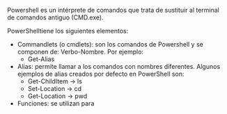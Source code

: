 Powershell es un intérprete de comandos que trata de sustituir al terminal de comandos antiguo (CMD.exe).

PowerShelltiene los siguientes elementos:
- Commandlets (o cmdlets): son los comandos de Powershell y se componen de: Verbo-Nombre. Por ejemplo:
  - Get-Alias 
- Alias: permite llamar a los comandos con nombres diferentes. Algunos ejemplos de alias creados por defecto en PowerShell son: 
  - Get-ChildItem -> ls
  - Set-Location -> cd
  - Get-Location -> pwd
- Funciones: se utilizan para 